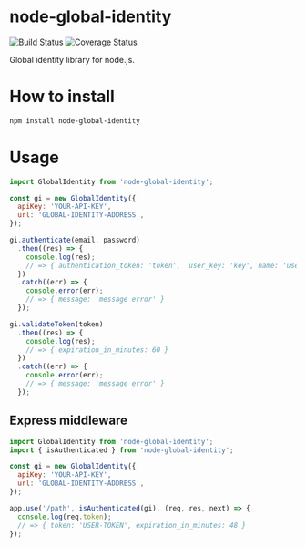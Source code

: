 # node-global-identity

[![Build Status](https://travis-ci.org/stone-payments/node-global-identity.svg?branch=master)](https://travis-ci.org/stone-payments/node-global-identity)
[![Coverage Status](https://coveralls.io/repos/stone-payments/node-global-identity/badge.svg?branch=coveralls&service=github)](https://coveralls.io/github/stone-payments/node-global-identity?branch=coveralls)

Global identity library for node.js.

# How to install

```bash
npm install node-global-identity
```

# Usage

```js
import GlobalIdentity from 'node-global-identity';

const gi = new GlobalIdentity({
  apiKey: 'YOUR-API-KEY',
  url: 'GLOBAL-IDENTITY-ADDRESS',
});

gi.authenticate(email, password)
  .then((res) => {
    console.log(res);
    // => { authentication_token: 'token',  user_key: 'key', name: 'user name' }
  })
  .catch((err) => {
    console.error(err);
    // => { message: 'message error' }
  });

gi.validateToken(token)
  .then((res) => {
    console.log(res);
    // => { expiration_in_minutes: 60 }
  })
  .catch((err) => {
    console.error(err);
    // => { message: 'message error' }
  });
```

## Express middleware

```js
import GlobalIdentity from 'node-global-identity';
import { isAuthenticated } from 'node-global-identity';

const gi = new GlobalIdentity({
  apiKey: 'YOUR-API-KEY',
  url: 'GLOBAL-IDENTITY-ADDRESS',
});

app.use('/path', isAuthenticated(gi), (req, res, next) => {
  console.log(req.token);
  // => { token: 'USER-TOKEN', expiration_in_minutes: 48 }
});
```
